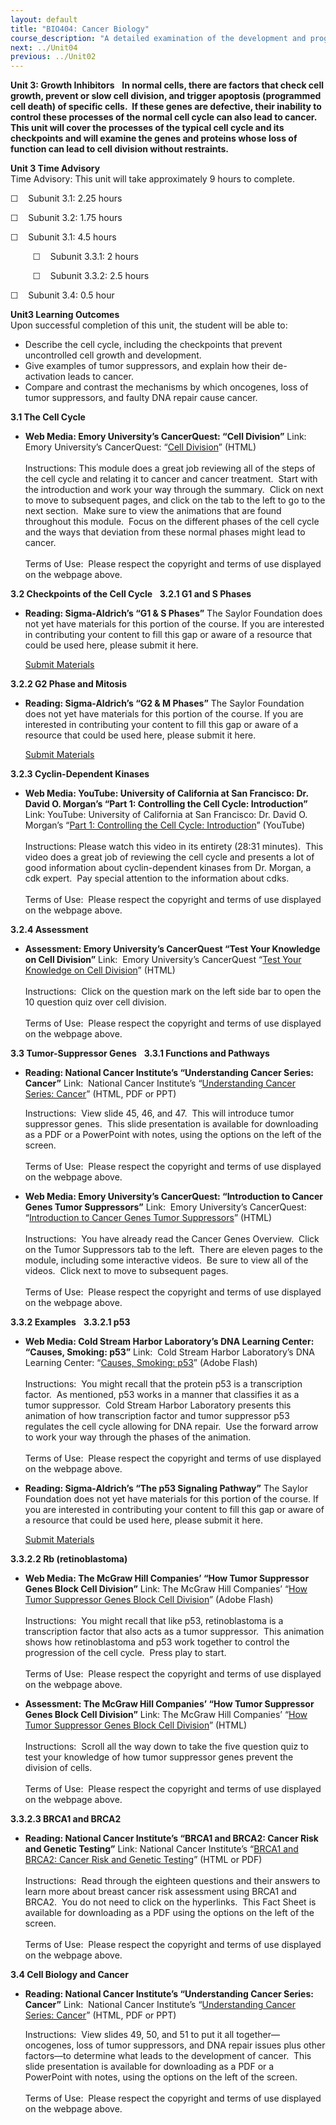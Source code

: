 ```yaml
---
layout: default
title: "BIO404: Cancer Biology"
course_description: "A detailed examination of the development and progression of cancer, including tumor suppressors and oncogenes and the cell cycle and its checkpoints, with special attention to the causes of cancer, including various carcinogens, risk assessment, the processes of cell death, cancer history, and treatment options."
next: ../Unit04
previous: ../Unit02
---
```

**Unit 3: Growth Inhibitors** <span id="3"></span> 
**In normal cells, there are factors that check cell growth, prevent or
slow cell division, and trigger apoptosis (programmed cell death) of
specific cells.  If these genes are defective, their inability to
control these processes of the normal cell cycle can also lead to
cancer.  This unit will cover the processes of the typical cell cycle
and its checkpoints and will examine the genes and proteins whose loss
of function can lead to cell division without restraints.**

**Unit 3 Time Advisory**  
Time Advisory: This unit will take approximately 9 hours to complete.  
  
 ☐    Subunit 3.1: 2.25 hours  
  
 ☐    Subunit 3.2: 1.75 hours  
  
 ☐    Subunit 3.1: 4.5 hours  
  
          ☐    Subunit 3.3.1: 2 hours  
  
          ☐    Subunit 3.3.2: 2.5 hours  
  
 ☐    Subunit 3.4: 0.5 hour

**Unit3 Learning Outcomes**  
Upon successful completion of this unit, the student will be able to:
-   Describe the cell cycle, including the checkpoints that prevent
    uncontrolled cell growth and development.
-   Give examples of tumor suppressors, and explain how their
    de-activation leads to cancer.
-   Compare and contrast the mechanisms by which oncogenes, loss of
    tumor suppressors, and faulty DNA repair cause cancer.

**3.1 The Cell Cycle** <span id="3.1"></span> 
-   **Web Media: Emory University’s CancerQuest: “Cell Division”**
    Link: Emory University’s CancerQuest: “[Cell
    Division](http://www.cancerquest.org/cell-division-mitosis)”
    (HTML)  
        
     Instructions: This module does a great job reviewing all of the
    steps of the cell cycle and relating it to cancer and cancer
    treatment.  Start with the introduction and work your way through
    the summary.  Click on next to move to subsequent pages, and click
    on the tab to the left to go to the next section.  Make sure to view
    the animations that are found throughout this module.  Focus on the
    different phases of the cell cycle and the ways that deviation from
    these normal phases might lead to cancer.  
        
     Terms of Use:  Please respect the copyright and terms of use
    displayed on the webpage above.

**3.2 Checkpoints of the Cell Cycle** <span id="3.2"></span> 
**3.2.1 G1 and S Phases** <span id="3.2.1"></span> 
-   **Reading: Sigma-Aldrich’s “G1 & S Phases”**
    The Saylor Foundation does not yet have materials for this portion
    of the course. If you are interested in contributing your content to
    fill this gap or aware of a resource that could be used here, please
    submit it here.

    [Submit Materials](/contribute/)

**3.2.2 G2 Phase and Mitosis** <span id="3.2.2"></span> 
-   **Reading: Sigma-Aldrich’s “G2 & M Phases”**
    The Saylor Foundation does not yet have materials for this portion
    of the course. If you are interested in contributing your content to
    fill this gap or aware of a resource that could be used here, please
    submit it here.

    [Submit Materials](/contribute/)

**3.2.3 Cyclin-Dependent Kinases** <span id="3.2.3"></span> 
-   **Web Media: YouTube: University of California at San Francisco: Dr.
    David O. Morgan’s “Part 1: Controlling the Cell Cycle:
    Introduction”**
    Link: YouTube: University of California at San Francisco: Dr. David
    O. Morgan’s “[Part 1: Controlling the Cell Cycle:
    Introduction](http://www.youtube.com/watch?v=koudmJdil60)”
    (YouTube)  
        
     Instructions: Please watch this video in its entirety (28:31
    minutes).  This video does a great job of reviewing the cell cycle
    and presents a lot of good information about cyclin-dependent
    kinases from Dr. Morgan, a cdk expert.  Pay special attention to the
    information about cdks.  
        
     Terms of Use:  Please respect the copyright and terms of use
    displayed on the webpage above.

**3.2.4 Assessment** <span id="3.2.4"></span> 
-   **Assessment: Emory University’s CancerQuest “Test Your Knowledge on
    Cell Division”**
    Link:  Emory University’s CancerQuest “[Test Your Knowledge on Cell
    Division](http://www.cancerquest.org/cell-cycle-stages)” (HTML)  
        
     Instructions:  Click on the question mark on the left side bar to
    open the 10 question quiz over cell division.  
        
     Terms of Use:  Please respect the copyright and terms of use
    displayed on the webpage above.

**3.3 Tumor-Suppressor Genes** <span id="3.3"></span> 
**3.3.1 Functions and Pathways** <span id="3.3.1"></span> 
-   **Reading: National Cancer Institute’s “Understanding Cancer Series:
    Cancer”**
    Link:  National Cancer Institute’s “[Understanding Cancer Series:
    Cancer](https://web.archive.org/web/20141004195338/http://www.cancer.gov/cancertopics/understandingcancer/cancer)”
    (HTML, PDF or PPT)  
      
     Instructions:  View slide 45, 46, and 47.  This will introduce
    tumor suppressor genes.  This slide presentation is available for
    downloading as a PDF or a PowerPoint with notes, using the options
    on the left of the screen.  
        
     Terms of Use:  Please respect the copyright and terms of use
    displayed on the webpage above.

-   **Web Media: Emory University’s CancerQuest: “Introduction to Cancer
    Genes Tumor Suppressors”**
    Link:  Emory University’s CancerQuest: “[Introduction to Cancer
    Genes Tumor
    Suppressors](http://www.cancerquest.org/cancer-genes-overview)”
    (HTML)  
        
     Instructions:  You have already read the Cancer Genes Overview. 
    Click on the Tumor Suppressors tab to the left.  There are eleven
    pages to the module, including some interactive videos.  Be sure to
    view all of the videos.  Click next to move to subsequent pages.  
        
     Terms of Use:  Please respect the copyright and terms of use
    displayed on the webpage above.

**3.3.2 Examples** <span id="3.3.2"></span> 
**3.3.2.1 p53** <span id="3.3.2.1"></span> 
-   **Web Media: Cold Stream Harbor Laboratory’s DNA Learning Center:
    “Causes, Smoking: p53”**
    Link:  Cold Stream Harbor Laboratory’s DNA Learning Center:
    “[Causes, Smoking:
    p53](http://www.dnalc.org/view/960-Causes-Smoking-p53.html)” (Adobe
    Flash)  
        
     Instructions:  You might recall that the protein p53 is a
    transcription factor.  As mentioned, p53 works in a manner that
    classifies it as a tumor suppressor.  Cold Stream Harbor Laboratory
    presents this animation of how transcription factor and tumor
    suppressor p53 regulates the cell cycle allowing for DNA repair. 
    Use the forward arrow to work your way through the phases of the
    animation.  
        
     Terms of Use:  Please respect the copyright and terms of use
    displayed on the webpage above.

-   **Reading: Sigma-Aldrich’s “The p53 Signaling Pathway”**
    The Saylor Foundation does not yet have materials for this portion
    of the course. If you are interested in contributing your content to
    fill this gap or aware of a resource that could be used here, please
    submit it here.

    [Submit Materials](/contribute/)

**3.3.2.2 Rb (retinoblastoma)** <span id="3.3.2.2"></span> 
-   **Web Media: The McGraw Hill Companies’ “How Tumor Suppressor Genes
    Block Cell Division”**
    Link: The McGraw Hill Companies’ “[How Tumor Suppressor Genes Block
    Cell
    Division](http://highered.mcgraw-hill.com/sites/9834092339/student_view0/chapter10/how_tumor_suppressor_genes_block_cell_division.html)”
    (Adobe Flash)  
        
     Instructions:  You might recall that like p53, retinoblastoma is a
    transcription factor that also acts as a tumor suppressor.  This
    animation shows how retinoblastoma and p53 work together to control
    the progression of the cell cycle.  Press play to start.   
        
     Terms of Use:  Please respect the copyright and terms of use
    displayed on the webpage above.

-   **Assessment: The McGraw Hill Companies’ “How Tumor Suppressor Genes
    Block Cell Division”**
    Link: The McGraw Hill Companies’ “[How Tumor Suppressor Genes Block
    Cell
    Division](http://highered.mcgraw-hill.com/sites/9834092339/student_view0/chapter10/how_tumor_suppressor_genes_block_cell_division.html)”
    (HTML)  
        
     Instructions:  Scroll all the way down to take the five question
    quiz to test your knowledge of how tumor suppressor genes prevent
    the division of cells.  
        
     Terms of Use:  Please respect the copyright and terms of use
    displayed on the webpage above.

**3.3.2.3 BRCA1 and BRCA2** <span id="3.3.2.3"></span> 
-   **Reading: National Cancer Institute’s “BRCA1 and BRCA2: Cancer Risk
    and Genetic Testing”**
    Link: National Cancer Institute’s “[BRCA1 and BRCA2: Cancer Risk and
    Genetic
    Testing](http://www.cancer.gov/cancertopics/factsheet/Risk/BRCA)”
    (HTML or PDF)  
        
     Instructions:  Read through the eighteen questions and their
    answers to learn more about breast cancer risk assessment using
    BRCA1 and BRCA2.  You do not need to click on the hyperlinks.  This
    Fact Sheet is available for downloading as a PDF using the options
    on the left of the screen.  
        
     Terms of Use:  Please respect the copyright and terms of use
    displayed on the webpage above.

**3.4 Cell Biology and Cancer** <span id="3.4"></span> 
-   **Reading: National Cancer Institute’s “Understanding Cancer Series:
    Cancer”**
    Link:  National Cancer Institute’s “[Understanding Cancer Series:
    Cancer](https://web.archive.org/web/20141004195338/http://www.cancer.gov/cancertopics/understandingcancer/cancer)”
    (HTML, PDF or PPT)  
      
     Instructions:  View slides 49, 50, and 51 to put it all
    together—oncogenes, loss of tumor suppressors, and DNA repair issues
    plus other factors—to determine what leads to the development of
    cancer.  This slide presentation is available for downloading as a
    PDF or a PowerPoint with notes, using the options on the left of the
    screen.  
        
     Terms of Use:  Please respect the copyright and terms of use
    displayed on the webpage above.


